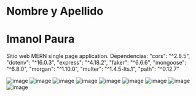 # Nombre y Apellido
# Imanol Paura
Sitio web MERN single page application. 
Dependencias:
    "cors": "^2.8.5",
    "dotenv": "^16.0.3",
    "express": "^4.18.2",
    "faker": "^6.6.6",
    "mongoose": "^6.8.0",
    "morgan": "^1.10.0",
    "multer": "^1.4.5-lts.1",
    "path": "^0.12.7"
    
![image](https://user-images.githubusercontent.com/69825262/210700590-47221c0d-54a1-4d9c-98e8-5cc17c7443d8.png)
![image](https://user-images.githubusercontent.com/69825262/210700605-c1485602-3f18-4a07-a57f-3de6ffd644ee.png)
![image](https://user-images.githubusercontent.com/69825262/210700627-46ea3cfc-d302-49d7-98cd-bf5734333909.png)
![image](https://user-images.githubusercontent.com/69825262/210700652-e334e2d5-7053-44b0-9a7c-3ffd8fe071aa.png)
![image](https://user-images.githubusercontent.com/69825262/210700679-c1a633c9-96dd-4727-818f-f80c09fad160.png)
![image](https://user-images.githubusercontent.com/69825262/210700694-6182e7f6-264b-41ef-8f51-df0f504226db.png)
![image](https://user-images.githubusercontent.com/69825262/210700709-10aaadc3-c5f3-4af3-b037-c9c1edd3d997.png)
![image](https://user-images.githubusercontent.com/69825262/210700725-85c9a9a9-cce0-48af-92a8-0dd7af687f0e.png)
![image](https://user-images.githubusercontent.com/69825262/210700747-2e329bc2-ef19-4944-aee9-4d820c8b5739.png)
